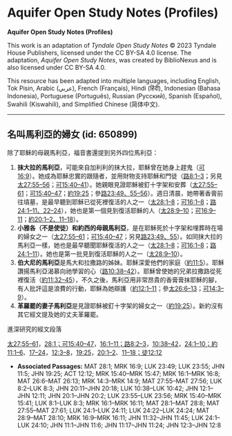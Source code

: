 # Aquifer Open Study Notes (Profiles)

**Aquifer Open Study Notes (Profiles)**

This work is an adaptation of *Tyndale Open Study Notes* © 2023 Tyndale House Publishers, licensed under the CC BY\-SA 4\.0 license. The adaptation, *Aquifer Open Study Notes*, was created by BiblioNexus and is also licensed under CC BY\-SA 4\.0\.

This resource has been adapted into multiple languages, including English, Tok Pisin, Arabic (عربي), French (Français), Hindi (हिंदी), Indonesian (Bahasa Indonesia), Portuguese (Português), Russian (Русский), Spanish (Español), Swahili (Kiswahili), and Simplified Chinese (简体中文).



--------------------------------

## 名叫馬利亞的婦女 (id: 650899)

除了耶穌的母親馬利亞，福音書還提到另外四位馬利亞：

1. **抹大拉的馬利亞**，可能來自加利利的抹大拉，耶穌曾在她身上趕鬼（[可16:9](https://ref.ly/Mark16:9)）。她成為耶穌忠實的跟隨者，並用財物支持耶穌和門徒（[路8:1–3](https://ref.ly/Luke8:1-Luke8:3)；另見[太27:55–56](https://ref.ly/Matt27:55-Matt27:56)；[可15:40–41](https://ref.ly/Mark15:40-Mark15:41)）。她親眼見證耶穌被釘十字架和安葬（[太27:55–61](https://ref.ly/Matt27:55-Matt27:61)；[可15:40–47](https://ref.ly/Mark15:40-Mark15:47)；[約19:25](https://ref.ly/John19:25)；參[路23:49、](https://ref.ly/Luke23:49)[55–56](https://ref.ly/Luke23:55-Luke23:56)）。週日清晨，她帶著香膏前往墳墓，是最早聽到耶穌已從死裡復活的人之一（[太28:1–8](https://ref.ly/Matt28:1-Matt28:8)；[可16:1–8](https://ref.ly/Mark16:1-Mark16:8)；[路24:1–11、](https://ref.ly/Luke24:1-Luke24:11)[22–24](https://ref.ly/Luke24:22-Luke24:24)），她也是第一個見到復活耶穌的人（[太28:9–10](https://ref.ly/Matt28:9-Matt28:10)；[可16:9–11](https://ref.ly/Mark16:9-Mark16:11)；[約20:1–2、](https://ref.ly/John20:1-John20:2)[11–18](https://ref.ly/John20:11-John20:18)）。
2. **小雅各（不是使徒）和約西的母親馬利亞**，是在耶穌死於十字架和埋葬時在場的婦女之一（[太27:55–61](https://ref.ly/Matt27:55-Matt27:61)；[可15:40–47](https://ref.ly/Mark15:40-Mark15:47)；另見[路23:49、](https://ref.ly/Luke23:49)[55](https://ref.ly/Luke23:55)）。如同抹大拉的馬利亞一樣，她也是最早聽聞耶穌復活的人之一（[太28:1–8](https://ref.ly/Matt28:1-Matt28:8)；[可16:1–8](https://ref.ly/Mark16:1-Mark16:8)；[路24:1–11](https://ref.ly/Luke24:1-Luke24:11)）。她也是第一批見到復活耶穌的人之一（[太28:9–10](https://ref.ly/Matt28:9-Matt28:10)）。
3. **伯大尼的馬利亞**是馬大和拉撒路的姊妹。耶穌深愛他們的家庭（[約11:5](https://ref.ly/John11:5)）。耶穌讚揚馬利亞渴慕向祂學習的心（[路10:38–42](https://ref.ly/Luke10:38-Luke10:42)）。耶穌曾使她的兄弟拉撒路從死裡復活（[約11:32–45](https://ref.ly/John11:32-John11:45)），不久之後，馬利亞用非常昂貴的香膏膏抹耶穌的腳，有人批評這是浪費的行動，耶穌為她辯護（[約12:1–11](https://ref.ly/John12:1-John12:11)；參[太26:6–13](https://ref.ly/Matt26:6-Matt26:13)；[可14:3–9](https://ref.ly/Mark14:3-Mark14:9)）。
4. **革羅罷的妻子馬利亞**是見證耶穌被釘十字架的婦女之一（[約19:25](https://ref.ly/John19:25)）。新約沒有其它經文提及她的丈夫革羅罷。

進深研究的經文段落

[太27:55–61](https://ref.ly/Matt27:55-Matt27:61)，[28:1；](https://ref.ly/Matt28:1)[可15:40–47](https://ref.ly/Mark15:40-Mark15:47)，[16:1–11；](https://ref.ly/Mark16:1-Mark16:11)[路8:2–3](https://ref.ly/Luke8:2-Luke8:3)，[10:38–42](https://ref.ly/Luke10:38-Luke10:42)，[24:1–10；](https://ref.ly/Luke24:1-Luke24:10)[約11:1–6](https://ref.ly/John11:1-John11:6)、[17–24](https://ref.ly/John11:17-John11:24)，[12:3–8](https://ref.ly/John12:3-John12:8)，[19:25](https://ref.ly/John19:25)，[20:1–2](https://ref.ly/John20:1-John20:2)、[11–18；](https://ref.ly/John20:11-John20:18)[徒12:12](https://ref.ly/Acts12:12)

* **Associated Passages:** MAT 28:1; MRK 16:9; LUK 23:49; LUK 23:55; JHN 11:5; JHN 19:25; ACT 12:12; MRK 15:40–MRK 15:47; MRK 16:1–MRK 16:8; MAT 26:6–MAT 26:13; MRK 14:3–MRK 14:9; MAT 27:55–MAT 27:56; LUK 8:2–LUK 8:3; JHN 20:11–JHN 20:18; LUK 10:38–LUK 10:42; JHN 12:1–JHN 12:11; JHN 20:1–JHN 20:2; LUK 23:55–LUK 23:56; MRK 15:40–MRK 15:41; LUK 8:1–LUK 8:3; MRK 16:1–MRK 16:11; MAT 28:1–MAT 28:8; MAT 27:55–MAT 27:61; LUK 24:1–LUK 24:11; LUK 24:22–LUK 24:24; MAT 28:9–MAT 28:10; MRK 16:9–MRK 16:11; JHN 11:32–JHN 11:45; LUK 24:1–LUK 24:10; JHN 11:1–JHN 11:6; JHN 11:17–JHN 11:24; JHN 12:3–JHN 12:8

